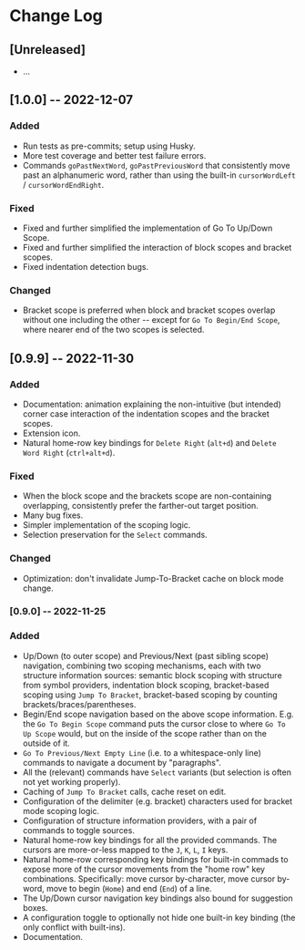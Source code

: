 # Change Log

## [Unreleased]

- ...

## [1.0.0] -- 2022-12-07

### Added

- Run tests as pre-commits; setup using Husky.
- More test coverage and better test failure errors.
- Commands `goPastNextWord`, `goPastPreviousWord` that consistently move past an alphanumeric word, rather than using the built-in `cursorWordLeft` / `cursorWordEndRight`.


### Fixed

- Fixed and further simplified the implementation of Go To Up/Down Scope.
- Fixed and further simplified the interaction of block scopes and bracket scopes.
- Fixed indentation detection bugs.

### Changed

- Bracket scope is preferred when block and bracket scopes overlap without one including the other -- except for `Go To Begin/End Scope`, where nearer end of the two scopes is selected.

## [0.9.9] -- 2022-11-30

### Added

- Documentation: animation explaining the non-intuitive (but intended) corner case interaction of the indentation scopes and the bracket scopes.
- Extension icon.
- Natural home-row key bindings for `Delete Right` (`alt+d`) and `Delete Word Right` (`ctrl+alt+d`).

### Fixed

- When the block scope and the brackets scope are non-containing overlapping, consistently prefer the farther-out target position.
- Many bug fixes.
- Simpler implementation of the scoping logic.
- Selection preservation for the `Select` commands.

### Changed

- Optimization: don't invalidate Jump-To-Bracket cache on block mode change.

### [0.9.0] -- 2022-11-25

### Added

- Up/Down (to outer scope) and Previous/Next (past sibling scope) navigation, combining two scoping mechanisms, each with two structure information sources: semantic block scoping with structure from symbol providers, indentation block scoping, bracket-based scoping using `Jump To Bracket`, bracket-based scoping by counting brackets/braces/parentheses.
- Begin/End scope navigation based on the above scope information. E.g. the `Go To Begin Scope` command puts the cursor close to where `Go To Up Scope` would, but on the inside of the scope rather than on the outside of it.
- `Go To Previous/Next Empty Line` (i.e. to a whitespace-only line) commands to navigate a document by "paragraphs".
- All the (relevant) commands have `Select` variants (but selection is often not yet working properly).
- Caching of `Jump To Bracket` calls, cache reset on edit.
- Configuration of the delimiter (e.g. bracket) characters used for bracket mode scoping logic.
- Configuration of structure information providers, with a pair of commands to toggle sources.
- Natural home-row key bindings for all the provided commands. The cursors are more-or-less mapped to the `J`, `K`, `L`, `I` keys.
- Natural home-row corresponding key bindings for built-in commads to expose more of the cursor movements from the "home row" key combinations. Specifically: move cursor by-character, move cursor by-word, move to begin (`Home`) and end (`End`) of a line.
- The Up/Down cursor navigation key bindings also bound for suggestion boxes.
- A configuration toggle to optionally not hide one built-in key binding (the only conflict with built-ins).
- Documentation.